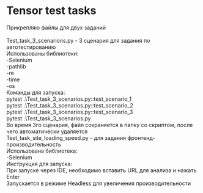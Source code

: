 # Tensor test tasks
 
Прикрепляю файлы для двух заданий <br>
<br>
Test_task_3_scenarions.py - 3 сценария для задания по автотестированию <br>
Использованы библиотеки: <br>
-Selenium <br>
-pathlib <br>
-re <br>
-time <br>
-os <br>
Команды для запуска: <br>
pytest .\Test_task_3_scenarios.py::test_scenario_1 <br>
pytest .\Test_task_3_scenarios.py::test_scenario_2 <br>
pytest .\Test_task_3_scenarios.py::test_scenario_3 <br>
pytest .\Test_task_3_scenarios.py <br>
Во время 3го сценария, файл сохраняется в папку со скриптом, после чего автоматически удаляется
<br>
Test_task_site_loading_speed.py - для задания фронтенд-производительность <br>
Использована библиотека: <br>
-Selenium <br>
Инструкция для запуска: <br>
При запуске через IDE, необходимо вставить URL для анализа и нажать Enter <br>
Запускается в режиме Headless для увеличения производительности
